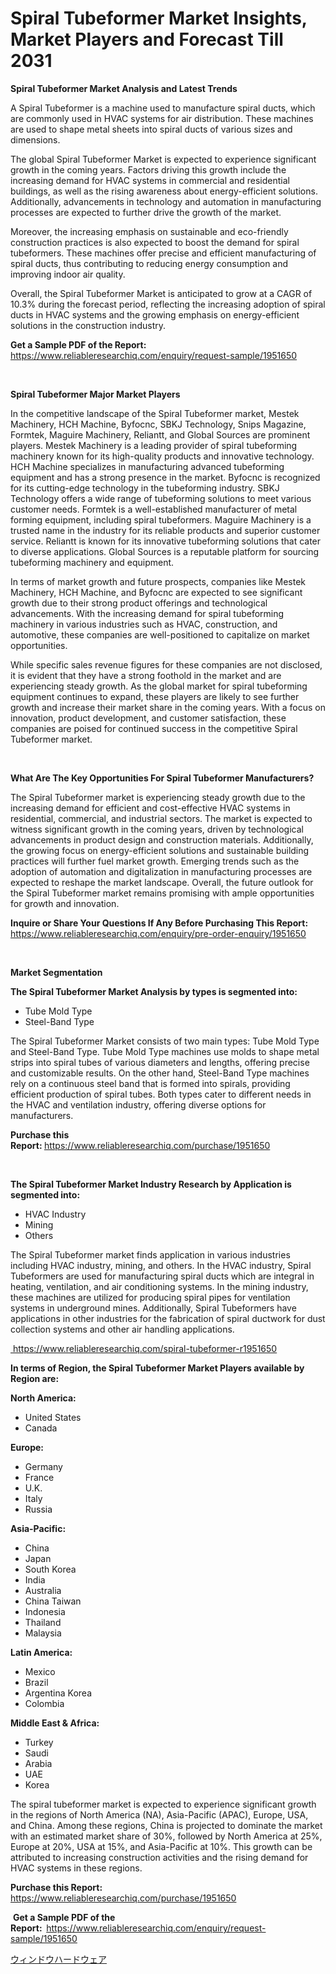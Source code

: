 <p><h1>Spiral Tubeformer Market Insights, Market Players and Forecast Till 2031</h1></p><p><strong>Spiral Tubeformer Market Analysis and Latest Trends</strong></p>
<p><p>A Spiral Tubeformer is a machine used to manufacture spiral ducts, which are commonly used in HVAC systems for air distribution. These machines are used to shape metal sheets into spiral ducts of various sizes and dimensions.</p><p>The global Spiral Tubeformer Market is expected to experience significant growth in the coming years. Factors driving this growth include the increasing demand for HVAC systems in commercial and residential buildings, as well as the rising awareness about energy-efficient solutions. Additionally, advancements in technology and automation in manufacturing processes are expected to further drive the growth of the market.</p><p>Moreover, the increasing emphasis on sustainable and eco-friendly construction practices is also expected to boost the demand for spiral tubeformers. These machines offer precise and efficient manufacturing of spiral ducts, thus contributing to reducing energy consumption and improving indoor air quality.</p><p>Overall, the Spiral Tubeformer Market is anticipated to grow at a CAGR of 10.3% during the forecast period, reflecting the increasing adoption of spiral ducts in HVAC systems and the growing emphasis on energy-efficient solutions in the construction industry.</p></p>
<p><strong>Get a Sample PDF of the Report:&nbsp;</strong> <a href="https://www.reliableresearchiq.com/enquiry/request-sample/1951650">https://www.reliableresearchiq.com/enquiry/request-sample/1951650</a></p>
<p>&nbsp;</p>
<p><strong>Spiral Tubeformer Major Market Players</strong></p>
<p><p>In the competitive landscape of the Spiral Tubeformer market, Mestek Machinery, HCH Machine, Byfocnc, SBKJ Technology, Snips Magazine, Formtek, Maguire Machinery, Reliantt, and Global Sources are prominent players. Mestek Machinery is a leading provider of spiral tubeforming machinery known for its high-quality products and innovative technology. HCH Machine specializes in manufacturing advanced tubeforming equipment and has a strong presence in the market. Byfocnc is recognized for its cutting-edge technology in the tubeforming industry. SBKJ Technology offers a wide range of tubeforming solutions to meet various customer needs. Formtek is a well-established manufacturer of metal forming equipment, including spiral tubeformers. Maguire Machinery is a trusted name in the industry for its reliable products and superior customer service. Reliantt is known for its innovative tubeforming solutions that cater to diverse applications. Global Sources is a reputable platform for sourcing tubeforming machinery and equipment.</p><p>In terms of market growth and future prospects, companies like Mestek Machinery, HCH Machine, and Byfocnc are expected to see significant growth due to their strong product offerings and technological advancements. With the increasing demand for spiral tubeforming machinery in various industries such as HVAC, construction, and automotive, these companies are well-positioned to capitalize on market opportunities.</p><p>While specific sales revenue figures for these companies are not disclosed, it is evident that they have a strong foothold in the market and are experiencing steady growth. As the global market for spiral tubeforming equipment continues to expand, these players are likely to see further growth and increase their market share in the coming years. With a focus on innovation, product development, and customer satisfaction, these companies are poised for continued success in the competitive Spiral Tubeformer market.</p></p>
<p>&nbsp;</p>
<p><strong>What Are The Key Opportunities For Spiral Tubeformer Manufacturers?</strong></p>
<p><p>The Spiral Tubeformer market is experiencing steady growth due to the increasing demand for efficient and cost-effective HVAC systems in residential, commercial, and industrial sectors. The market is expected to witness significant growth in the coming years, driven by technological advancements in product design and construction materials. Additionally, the growing focus on energy-efficient solutions and sustainable building practices will further fuel market growth. Emerging trends such as the adoption of automation and digitalization in manufacturing processes are expected to reshape the market landscape. Overall, the future outlook for the Spiral Tubeformer market remains promising with ample opportunities for growth and innovation.</p></p>
<p><strong>Inquire or Share Your Questions If Any Before Purchasing This Report:</strong> <a href="https://www.reliableresearchiq.com/enquiry/pre-order-enquiry/1951650">https://www.reliableresearchiq.com/enquiry/pre-order-enquiry/1951650</a></p>
<p>&nbsp;</p>
<p><strong>Market Segmentation</strong></p>
<p><strong>The Spiral Tubeformer Market Analysis by types is segmented into:</strong></p>
<p><ul><li>Tube Mold Type</li><li>Steel-Band Type</li></ul></p>
<p><p>The Spiral Tubeformer Market consists of two main types: Tube Mold Type and Steel-Band Type. Tube Mold Type machines use molds to shape metal strips into spiral tubes of various diameters and lengths, offering precise and customizable results. On the other hand, Steel-Band Type machines rely on a continuous steel band that is formed into spirals, providing efficient production of spiral tubes. Both types cater to different needs in the HVAC and ventilation industry, offering diverse options for manufacturers.</p></p>
<p><strong>Purchase this Report:&nbsp;</strong><a href="https://www.reliableresearchiq.com/purchase/1951650">https://www.reliableresearchiq.com/purchase/1951650</a></p>
<p>&nbsp;</p>
<p><strong>The Spiral Tubeformer Market Industry Research by Application is segmented into:</strong></p>
<p><ul><li>HVAC Industry</li><li>Mining</li><li>Others</li></ul></p>
<p><p>The Spiral Tubeformer market finds application in various industries including HVAC industry, mining, and others. In the HVAC industry, Spiral Tubeformers are used for manufacturing spiral ducts which are integral in heating, ventilation, and air conditioning systems. In the mining industry, these machines are utilized for producing spiral pipes for ventilation systems in underground mines. Additionally, Spiral Tubeformers have applications in other industries for the fabrication of spiral ductwork for dust collection systems and other air handling applications.</p></p>
<p><a href="https://www.reliableresearchiq.com/spiral-tubeformer-r1951650">&nbsp;https://www.reliableresearchiq.com/spiral-tubeformer-r1951650</a></p>
<p><strong>In terms of Region, the Spiral Tubeformer Market Players available by Region are:</strong></p>
<p>
    <p> <strong> North America: </strong>
        <ul>
            <li>United States</li>
            <li>Canada</li>
        </ul>
        </p> 
    <p> <strong> Europe: </strong>
        <ul>
            <li>Germany</li>
            <li>France</li>
            <li>U.K.</li>
            <li>Italy</li>
            <li>Russia</li>
        </ul>
        </p> 
    <p> <strong> Asia-Pacific: </strong>
        <ul>
            <li>China</li>
            <li>Japan</li>
            <li>South Korea</li>
            <li>India</li>
            <li>Australia</li>
            <li>China Taiwan</li>
            <li>Indonesia</li>
            <li>Thailand</li>
            <li>Malaysia</li>
        </ul>
        </p> 
    <p> <strong> Latin America: </strong>
        <ul>
            <li>Mexico</li>
            <li>Brazil</li>
            <li>Argentina Korea</li>
            <li>Colombia</li>
        </ul>
        </p> 
    <p> <strong> Middle East & Africa: </strong>
        <ul>
            <li>Turkey</li>
            <li>Saudi</li>
            <li>Arabia</li>
            <li>UAE</li>
            <li>Korea</li>
        </ul>
    </p>
    </p>
<p><p>The spiral tubeformer market is expected to experience significant growth in the regions of North America (NA), Asia-Pacific (APAC), Europe, USA, and China. Among these regions, China is projected to dominate the market with an estimated market share of 30%, followed by North America at 25%, Europe at 20%, USA at 15%, and Asia-Pacific at 10%. This growth can be attributed to increasing construction activities and the rising demand for HVAC systems in these regions.</p></p>
<p><strong>Purchase this Report: </strong><a href="https://www.reliableresearchiq.com/purchase/1951650">https://www.reliableresearchiq.com/purchase/1951650</a></p>
<p>&nbsp;<strong>Get a Sample PDF of the Report:&nbsp;&nbsp;</strong><a href="https://www.reliableresearchiq.com/enquiry/request-sample/1951650">https://www.reliableresearchiq.com/enquiry/request-sample/1951650</a></p>
<p><strong></strong></p>
<p><p><a href="https://github.com/nxboeu02965442/Market-Research-Report-List-3/blob/main/902782836337.md">ウィンドウハードウェア</a></p></p>